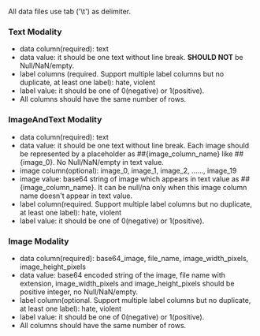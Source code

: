 All data files use tab ('\t') as delimiter.

### Text Modality

- data column(required): text
- data value: it should be one text without line break. **SHOULD NOT** be Null/NaN/empty.
- label columns (required. Support multiple label columns but no duplicate, at least one label): hate, violent
- label value: it should be one of 0(negative) or 1(positive).
- All columns should have the same number of rows.

### ImageAndText Modality

- data column(required): text
- data value: it should be one text without line break. Each image should be represented by a placeholder as ##{image_column_name} like ##{image_0}. No Null/NaN/empty in text value.
- image column(optional): image_0, image_1, image_2, ……, image_19
- image value: base64 string of image which appears in text value as ##{image_column_name}. It can be null/na only when this image column name doesn't appear in text value.
- label column(required. Support multiple label columns but no duplicate, at least one label): hate, violent
- label value: it should be one of 0(negative) or 1(positive).

### Image Modality

- data column(required): base64_image, file_name, image_width_pixels, image_height_pixels
- data value: base64 encoded string of the image, file name with extension, image_width_pixels and image_height_pixels should be positive integer, no Null/NaN/empty.
- label column(optional. Support multiple label columns but no duplicate, at least one label): hate, violent
- label value: it should be one of 0(negative) or 1(positive).
- All columns should have the same number of rows.
